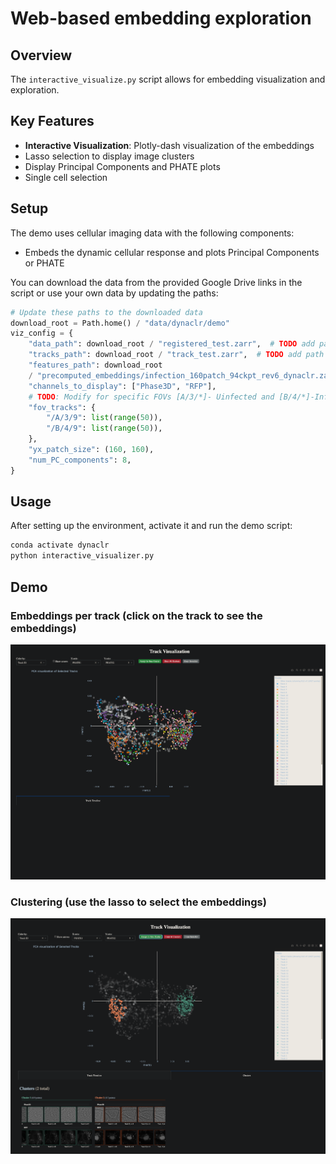 # Web-based embedding exploration

## Overview

The `interactive_visualize.py` script allows for embedding visualization and exploration.

## Key Features

- **Interactive Visualization**: Plotly-dash visualization of the embeddings
- Lasso selection to display image clusters
- Display Principal Components and PHATE plots
- Single cell selection

## Setup

The demo uses cellular imaging data with the following components:
- Embeds the dynamic cellular response and plots Principal Components or PHATE

You can download the data from the provided Google Drive links in the script or use your own data by updating the paths:

```python
# Update these paths to the downloaded data
download_root = Path.home() / "data/dynaclr/demo"
viz_config = {
    "data_path": download_root / "registered_test.zarr",  # TODO add path to data
    "tracks_path": download_root / "track_test.zarr",  # TODO add path to tracks
    "features_path": download_root
    / "precomputed_embeddings/infection_160patch_94ckpt_rev6_dynaclr.zarr",  # TODO add path to features
    "channels_to_display": ["Phase3D", "RFP"],
    # TODO: Modify for specific FOVs [A/3/*]- Uinfected and [B/4/*]-Infected for 0-9 FOVs. They will be cached in memory.
    "fov_tracks": {
        "/A/3/9": list(range(50)),
        "/B/4/9": list(range(50)),
    },
    "yx_patch_size": (160, 160),
    "num_PC_components": 8,
}
```

## Usage

After setting up the environment, activate it and run the demo script:

```bash
conda activate dynaclr
python interactive_visualizer.py
```

## Demo

### Embeddings per track (click on the track to see the embeddings)
![embeddings_per_track](/examples/DynaCLR/embedding-web-visualization/demo_imgs/demo2_embeddings_visualization_track.png)

### Clustering (use the lasso to select the embeddings)
![embeddings_per_cluster](/examples/DynaCLR/embedding-web-visualization/demo_imgs/demo2_embedding_visualization_cluster.png)
